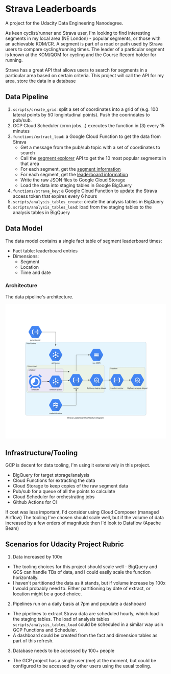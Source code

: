 # Strava Leaderboards

A project for the Udacity Data Engineering Nanodegree.

As keen cyclist/runner and Strava user, I'm looking to find interesting segments in my local area (NE London) - popular segments, or those with an achievable KOM/CR. A segment is part of a road or path used by Strava users to compare cycling/running times. The leader of a particular segment is known at the KOM/QOM for cycling and the Course Record holder for running.

Strava has a great API that allows users to search for segments in a particular area based on certain criteria. This project will call the API for my area, store the data in a database


## Data Pipeline

1. `scripts/create_grid`: split a set of coordinates into a grid of (e.g. 100 lateral points by 50 longintudinal points). Push the coorindates to pub/sub.
2.   GCP Cloud Scheduler (cron jobs...) executes the function in (3) every 15 minutes
3. `functions/extract_load`: a Google Cloud Function to get the data from Strava
    - Get a message from the pub/sub topic with a set of coordinates to search
    - Call the [segment explorer](https://developers.strava.com/docs/reference/#api-Segments-exploreSegments) API to get the 10 most popular segments in that area
    - For each segment, get the [segment information](https://developers.strava.com/docs/reference/#api-Segments-getSegmentById)
    - For each segment, get the [leaderboard information](https://developers.strava.com/docs/reference/#api-Segments-getLeaderboardBySegmentId)
    - Write the raw JSON files to Google Cloud Storage
    - Load the data into staging tables in Google BigQuery
4. `functions/strava_key`: a Google Cloud Function to update the Strava access token that expires every 6 hours
5. `scripts/analysis_tables_create`: create the analysis tables in BigQuery
6. `scripts/analysis_tables_load`: load from the staging tables to the analysis tables in BigQuery
 
## Data Model

The data model contains a single fact table of segment leaderboard times:

- Fact table: leaderboard entries
- Dimensions:
    - Segment
    - Location
    - Time and date

 ### Architecture 
 The data pipeline's architecture.
 
 ![Architecture Diagram](./scripts/generate_arch_diagram/strava_leaderboard_architecture_diagram.png)
 

## Infrastructure/Tooling
GCP is decent for data tooling, I'm using it extensively in this project. 

- BigQuery for target storage/analysis
- Cloud Functions for extracting the data
- Cloud Storage to keep copies of the raw segment data
- Pub/sub for a queue of all the points to calculate
- Cloud Scheduler for orchestrating jobs
- Github Actions for CI

If cost was less important, I'd consider using Cloud Composer (managed Airflow) The tooling I've chosen should scale well, but if the volume of data increased by a few orders of magnitude then I'd look to Dataflow (Apache Beam)


## Scenarios for Udacity Project Rubric

1. Data increased by 100x
- The tooling choices for this project should scale well - BigQuery and GCS can handle TBs of data, and I could easily scale the function horizontally.
- I haven't partitioned the data as it stands, but if volume increase by 100x I would probably need to. Either partitioning by date of extract, or location might be a good choice.

2. Pipelines run on a daily basis at 7pm and populate a dashboard
- The pipelines to extract Strava data are scheduled hourly, which load the staging tables. The load of analysis tables `scripts/analysis_tables_load` could be scheduled in a similar way usin GCP Functions and Scheduler.
- A dashboard could be created from the fact and dimension tables as part of this refresh.

3. Database needs to be accessed by 100+ people
- The GCP project has a single user (me) at the moment, but could be configured to be accessed by other users using the usual tooling.